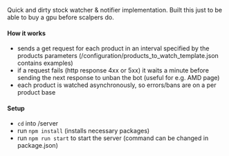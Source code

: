 Quick and dirty stock watcher & notifier implementation. Built this just to be able to buy a gpu before scalpers do.

#### How it works
- sends a get request for each product in an interval specified by the products parameters (/configuration/products_to_watch_template.json contains examples)
- if a request fails (http response 4xx or 5xx) it waits a minute before sending the next response to unban the bot (useful for e.g. AMD page)
- each product is watched asynchronously, so errors/bans are on a per product base

#### Setup
- `cd` into /server
- run `npm install` (installs necessary packages)
- run `npm run start` to start the server (command can be changed in package.json)
